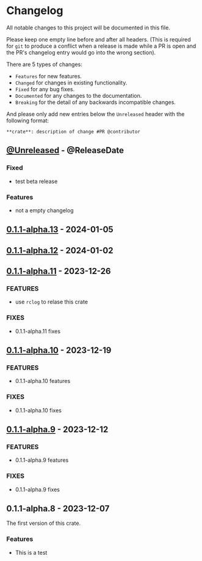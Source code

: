# Changelog

All notable changes to this project will be documented in this file.

Please keep one empty line before and after all headers. (This is required for `git` to produce a conflict when a release is made while a PR is open and the PR's changelog entry would go into the wrong section).

There are 5 types of changes:

- `Features` for new features.
- `Changed` for changes in existing functionality.
- `Fixed` for any bug fixes.
- `Documented` for any changes to the documentation.
- `Breaking` for the detail of any backwards incompatible changes.

And please only add new entries below the `Unreleased` header with the following format:

```
**crate**: description of change #PR @contributor
```

<!-- next-header -->

## [@Unreleased] - @ReleaseDate

### Fixed

- test beta release

### Features

- not a empty changelog

## [0.1.1-alpha.13] - 2024-01-05

## [0.1.1-alpha.12] - 2024-01-02

## [0.1.1-alpha.11] - 2023-12-26

### FEATURES

- use `rclog` to relase this crate

### FIXES

- 0.1.1-alpha.11 fixes

## [0.1.1-alpha.10] - 2023-12-19

### FEATURES

- 0.1.1-alpha.10 features

### FIXES

- 0.1.1-alpha.10 fixes

## [0.1.1-alpha.9] - 2023-12-12

### FEATURES

- 0.1.1-alpha.9 features

### FIXES

- 0.1.1-alpha.9 fixes

## 0.1.1-alpha.8 - 2023-12-07

The first version of this crate.

### Features

- This is a test 

<!-- next-url -->
[@Unreleased]: https://github.com/RibirX/Ribir/compare/v0.1.1-beta.1...HEAD
[0.1.1-beta.1]: https://github.com/RibirX/Ribir/compare/v0.1.1-alpha.13...v0.1.1-beta.1
[0.1.1-alpha.13]: https://github.com/RibirX/Ribir/compare/v0.1.1-alpha.12...v0.1.1-alpha.13
[0.1.1-alpha.12]: https://github.com/RibirX/Ribir/compare/v0.1.1-alpha.11...v0.1.1-alpha.12
[0.1.1-alpha.11]: https://github.com/RibirX/Ribir/compare/v0.1.1-alpha.10...v0.1.1-alpha.11
[0.1.1-alpha.10]: https://github.com/RibirX/Ribir/compare/v0.1.1-alpha.9...v0.1.1-alpha.10
[0.1.1-alpha.9]: https://github.com/RibirX/Ribir/compare/v0.1.1-alpha.8...v0.1.1-alpha.9
